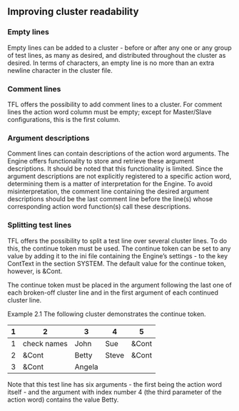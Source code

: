 ## Improving cluster readability

### Empty lines

Empty lines can be added to a cluster - before or after any one or any group of test lines, as many as desired, and distributed throughout the cluster as desired. In terms of characters, an empty line is no more than an extra newline character in the cluster file.

### Comment lines

TFL offers the possibility to add comment lines to a cluster. For comment lines the action word column must be empty; except for Master/Slave configurations, this is the first column.

### Argument descriptions

Comment lines can contain descriptions of the action word arguments. The Engine offers functionality to store and retrieve these argument descriptions. It should be noted that this functionality is limited. Since the argument descriptions are not explicitly registered to a specific action word, determining them is a matter of interpretation for the Engine. To avoid misinterpretation, the comment line containing the desired argument descriptions should be the last comment line before the line(s) whose corresponding action word function(s) call these descriptions.

### Splitting test lines

TFL offers the possibility to split a test line over several cluster lines. To do this, the continue token must be used. The continue token can be set to any value by adding it to the ini file containing the Engine’s settings - to the key ContText in the section SYSTEM. The default value for the continue token, however, is &Cont.

The continue token must be placed in the argument following the last one of each broken-off cluster line and in the first argument of each continued cluster line. 

Example 2.1
The following cluster demonstrates the continue token.
	
| 1	 | 2            | 3	      | 4       | 5     |
| -- | --           | --      | --      | --    |
| 1  | check names	| John    | Sue     | &Cont |
| 2	 | &Cont	    | Betty	  | Steve	| &Cont |
| 3	 | &Cont	    | Angela  |         |       |

	
Note that this test line has six arguments - the first being the action word itself - and the argument with index number 4 (the third parameter of the action word) contains the value Betty.

